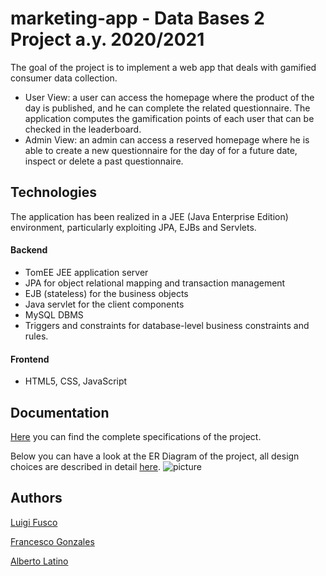 # marketing-app - Data Bases 2 Project a.y. 2020/2021
The goal of the project is to implement a web app that deals with gamified consumer data collection.
- User View: a user can access the homepage where the product of the day is published, and he can complete the related questionnaire. The application computes the gamification points of each user that can be checked in the leaderboard.
- Admin View: an admin can access a reserved homepage where he is able to create a new questionnaire for the day of for a future date, inspect or delete a past questionnaire.

## Technologies
The application has been realized in a JEE (Java Enterprise Edition) environment, particularly exploiting JPA, EJBs and Servlets.

#### Backend
- TomEE JEE application server
- JPA for object relational mapping and transaction management
- EJB (stateless) for the business objects
- Java servlet for the client components
- MySQL DBMS
- Triggers and constraints for database-level business constraints and rules.

#### Frontend
- HTML5, CSS, JavaScript

## Documentation
[Here](https://github.com/fulcus/marketing-app/raw/master/docs/specifications.pdf) you can find the complete specifications of the project.

Below you can have a look at the ER Diagram of the project, all design choices are described in detail [here](https://github.com/fulcus/marketing-app/raw/master/docs/documentation.pdf).
![picture](docs/images/ER.jpg)

## Authors
[Luigi Fusco](https://github.com/luigifusco)

[Francesco Gonzales](https://github.com/fulcus)

[Alberto Latino](https://github.com/albertolatino)
